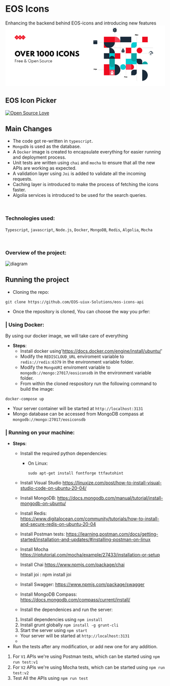 # EOS Icons
Enhancing the backend behind EOS-icons and introducing new features
![alt text](https://github.com/iifawzi/GSOC-2021-Project-Report/raw/master/assets/eos-icons.jpeg)

## EOS Icon Picker
[![Open Source Love](https://badges.frapsoft.com/os/v2/open-source.svg?v=103)](https://github.com/ellerbrock/open-source-badges/)

## Main Changes
- The code got re-written in `typescript`.
- `MongoDb` is used as the database. 
- A `Docker` image is created to encapsulate everything for easier running and deployment process.
- Unit tests are written using `chai` and `mocha` to ensure that all the new APIs are working as expected.
- A validation layer using `Joi` is added to validate all the incoming requests.
- Caching layer is introduced to make the process of fetching the icons faster.
- Algolia services is introduced to be used for the search queries.

<br/>

### Technologies used:
`Typescript`, `javascript`, `Node.js`, `Docker`, `MongoDB`, `Redis`, `Algolia`, `Mocha`

<br/>

### Overview of the project:
![diagram](https://user-images.githubusercontent.com/68469442/148102640-3ed03713-ca79-4e84-a66a-b2c84e2a739b.PNG)

## Running the project

- Cloning the repo:
````
git clone https://github.com/EOS-uiux-Solutions/eos-icons-api
````
- Once the repository is cloned, You can choose the way you prfer: 

### | Using Docker: 
  By using our docker image, we will take care of everything</br> 
  - **Steps**:
    - Install docker using'https://docs.docker.com/engine/install/ubuntu/'
    - Modify the `REDISCLOUD_URL` enviroment variable to `redis://redis:6379` in the environment variable folder.
    - Modify the `MongoURI` enviroment variable to `mongodb://mongo:27017/eosiconsdb` in the environment variable folder.
    - From within the cloned respository run the following command to build the image: </br>
  ````
  docker-compose up
  ````
  - Your server container will be started at `http://localhost:3131`
  - Mongo database can be accessed from MongoDB compass at `mongodb://mongo:27017/eosiconsdb`

### | Running on your machine:
  - **Steps**:
    - Install the required python dependencies:
      - On Linux: 
        ```
        sudo apt-get install fontforge ttfautohint
        ```
    - Install Visual Studio
      https://linuxize.com/post/how-to-install-visual-studio-code-on-ubuntu-20-04/
    - Install MongoDB: 
      https://docs.mongodb.com/manual/tutorial/install-mongodb-on-ubuntu/
    - Install Redis: 
      https://www.digitalocean.com/community/tutorials/how-to-install-and-secure-redis-on-ubuntu-20-04
    - Install Postman tests:
      https://learning.postman.com/docs/getting-started/installation-and-updates/#installing-postman-on-linux
    - Install Mocha
      https://riptutorial.com/mocha/example/27433/installation-or-setup
    - Install Chai
      https://www.npmjs.com/package/chai
    - Install joi : npm install joi
    - Install Swagger:
      https://www.npmjs.com/package/swagger
    - Install MongoDB Compass:
      https://docs.mongodb.com/compass/current/install/
     
    - Install the dependenices and run the server: 
    1. Install dependencies using `npm install`
    2. Install grunt globally `npm install -g grunt-cli`
    3. Start the server using `npm start`
    - Your server will be started at `http://localhost:3131`
    - 
- Run the tests after any modification, or add new one for any addition. 
1. For `V1` APIs we're using Postman tests, which can be started using `npm run test:v1`
2. For `V2` APIs we're using Mocha tests, which can be started using `npm run test:v2`
3. Test All the APIs using `npm run test` 
